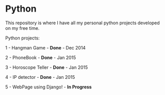 Python
======
This repository is where I have all my personal python projects developed on my free time.

Python projects:
<p>1 - Hangman Game - <b>Done</b> - Dec 2014</p>
<p>2 - PhoneBook - <b>Done</b> - Jan 2015</p>
<p>3 - Horoscope Teller - <b>Done</b> - Jan 2015</p>
<p>4 - IP detector - <b>Done</b> - Jan 2015</p>
<p>5 - WebPage using Django! - <b>In Progress</b></p>
